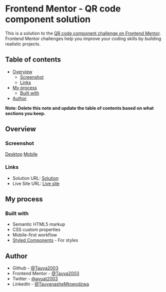 # Frontend Mentor - QR code component solution

This is a solution to the [QR code component challenge on Frontend Mentor](https://www.frontendmentor.io/challenges/qr-code-component-iux_sIO_H). Frontend Mentor challenges help you improve your coding skills by building realistic projects. 

## Table of contents

- [Overview](#overview)
  - [Screenshot](#screenshot)
  - [Links](#links)
- [My process](#my-process)
  - [Built with](#built-with)
- [Author](#author)

**Note: Delete this note and update the table of contents based on what sections you keep.**

## Overview

### Screenshot

[Desktop](./images/screenshot-desktop.png)
[Mobile](./images/screenshot-mobile.jpg)


### Links

- Solution URL: [Solution](https://your-solution-url.com)
- Live Site URL: [Live site](https://tauya2003.github.io/QR-Code-FM-/)

## My process

### Built with

- Semantic HTML5 markup
- CSS custom properties
- Mobile-first workflow
- [Styled Components](https://styled-components.com/) - For styles


## Author

- Github - [@Tauya2003](https://github.com/Tauya2003)
- Frontend Mentor - [@Tauya2003](https://www.frontendmentor.io/profile/Tauya2003)
- Twitter - [@ayuat2003](https://www.twitter.com/ayuat2003)
- LinkedIn - [@TauyanasheMtowodzwa](https://www.linkedin.com/TauyanasheMtowodzwa)

